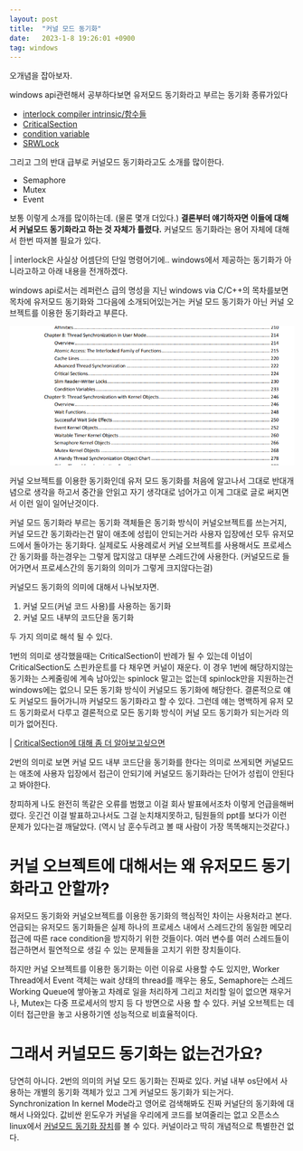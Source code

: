 ```yaml
---
layout: post
title:  "커널 모드 동기화"
date:   2023-1-8 19:26:01 +0900
tag: windows
---
```


오개념을 잡아보자.


windows api관련해서 공부하다보면 유저모드 동기화라고 부르는 동기화 종류가있다
- [interlock compiler intrinsic/함수들](https://learn.microsoft.com/en-us/windows/win32/sync/interlocked-variable-access)
- [CriticalSection](https://learn.microsoft.com/en-us/windows/win32/sync/critical-section-objects)
- [condition variable](https://learn.microsoft.com/en-us/windows/win32/sync/condition-variables)
- [SRWLock](https://learn.microsoft.com/en-us/windows/win32/sync/slim-reader-writer--srw--locks)

그리고 그의 반대 급부로 커널모드 동기화라고도 소개를 많이한다.
- Semaphore
- Mutex
- Event

보통 이렇게 소개를 많이하는데. (물론 몇개 더있다.)
**결론부터 얘기하자면 이들에 대해서 커널모드 동기화라고 하는 것 자체가 틀렸다.**
커널모드 동기화라는 용어 자체에 대해서 한번 따져볼 필요가 있다.

| interlock은 사실상 어셈단의 단일 명령어기에.. windows에서 제공하는 동기화가 아니라고하고 아래 내용을 전개하겠다.

windows api로서는 레퍼런스 급의 명성을 지닌 windows via C/C++의 목차를보면 목차에 유저모드 동기화와 그다음에 소개되어있는거는 커널 모드 동기화가 아닌 커널 오브젝트를 이용한 동기화라고 부른다. 

![Untitled](/images/SynchronizationInkernelMode/1.png)



커널 오브젝트를 이용한 동기화인데 유저 모드 동기화를 처음에 알고나서 그대로 반대개념으로 생각을 하고서 중간을 안읽고 자기 생각대로 넘어가고 이게 그대로 글로 써지면서 이런 일이 일어난것이다.

커널 모드 동기화라 부르는 동기화 객체들은 동기화 방식이 커널오브젝트를 쓰는거지, 커널 모드간 동기화라는건 말이 애초에 성립이 안되는거라 사용자 입장에선 모두 유저모드에서 돌아가는 동기화다.
실제로도 사용례로서 커널 오브젝트를 사용해서도 프로세스간 동기화를 하는경우는 그렇게 많지않고 대부분 스레드간에 사용한다. (커널모드로 들어가면서 프로세스간의 동기화의 의미가 그렇게 크지않다는걸)

커널모드 동기화의 의미에 대해서 나눠보자면.

1. 커널 모드(커널 코드 사용)를 사용하는 동기화
2. 커널 모드 내부의 코드단을 동기화

두 가지 의미로 해석 될 수 있다. 

1번의 의미로 생각했을때는 CriticalSection이 반례가 될 수 있는데 이넘이 CriticalSection도 스핀카운트를 다 채우면 커널이 재운다. 
이 경우 1번에 해당하지않는 동기화는 스케줄링에 계속 남아있는 spinlock 말고는 없는데 spinlock만을 지원하는건 windows에는 없으니 모든 동기화 방식이 커널모드 동기화에 해당한다.
결론적으로 얘도 커널모드 들어가니까 커널모드 동기화라고 할 수 있다. 그런데 얘는 명백하게 유저 모드 동기화로서 다루고 결론적으로 모든 동기화 방식이 커널 모드 동기화가 되는거라 의미가 없어진다.

| [CriticalSection에 대해 좀 더 알아보고싶으면](http://www.kudryavka.me/?p=991)

2번의 의미로 보면 커널 모드 내부 코드단을 동기화를 한다는 의미로 쓰게되면 커널모드는 애초에 사용자 입장에서 접근이 안되기에 커널모드 동기화라는 단어가 성립이 안된다고 봐야한다.


창피하게 나도 완전히 똑같은 오류를 범했고 이걸 회사 발표에서조차 이렇게 언급을해버렸다.
웃긴건 이걸 발표하고나서도 그걸 눈치채지못하고, 팀원들의 ppt를 보다가 이런 문제가 있다는걸 깨달았다.
(역시 남 훈수두려고 볼 때 사람이 가장 똑똑해지는것같다.)

# 커널 오브젝트에 대해서는 왜 유저모드 동기화라고 안할까?

유저모드 동기화와 커널오브젝트를 이용한 동기화의 핵심적인 차이는 사용처라고 본다.
언급되는 유저모드 동기화들은 실제 하나의 프로세스 내에서 스레드간의 동일한 메모리 접근에 따른 race condition을 방지하기 위한 것들이다.
여러 변수를 여러 스레드들이 접근하면서 필연적으로 생길 수 있는 문제들을 고치기 위한 장치들이다.

하지만 커널 오브젝트를 이용한 동기화는 이런 이유로 사용할 수도 있지만, Worker Thread에서 Event 객체는 wait 상태의 thread를 깨우는 용도, Semaphore는 스레드 Working Queue에 쌓아놓고 차례로 일을 처리하게 그리고 처리할 일이 없으면 재우거나, Mutex는 다중 프로세서의 방지 등 다 방면으로 사용 할 수 있다. 커널 오브젝트는 데이터 접근만을 놓고 사용하기엔 성능적으로 비효율적이다.


# 그래서 커널모드 동기화는 없는건가요?

당연히 아니다. 2번의 의미의 커널 모드 동기화는 진짜로 있다. 커널 내부 os단에서 사용하는 개별의 동기화 객체가 있고 그게 커널모드 동기화가 되는거다. Synchronization In kernel Mode라고 영어로 검색해봐도 진짜 커널단의 동기화에 대해서 나와있다. 
값비싼 윈도우가 커널을 우리에게 코드를 보여줄리는 없고 오픈소스 linux에서 [커널모드 동기화 장치](https://docs.kernel.org/locking/locktypes.html)를 볼 수 있다. 커널이라고 딱히 개념적으로 특별한건 없다.












